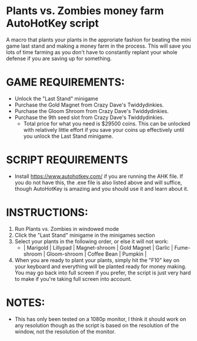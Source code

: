 # Plants vs. Zombies money farm AutoHotKey script
A macro that plants your plants in the approriate fashion for beating the mini game last stand and making a money farm in the process. This will save you lots of time farming as you don't have to constantly replant your whole defense if you are saving up for something.

# GAME REQUIREMENTS:
- Unlock the "Last Stand" minigame
- Purchase the Gold Magnet from Crazy Dave's Twiddydinkies.
- Purchase the Gloom Shroom from Crazy Dave's Twiddydinkies.
- Purchase the 9th seed slot from Crazy Dave's Twiddydinkies.
  - Total price for what you need is $29500 coins. This can be unlocked with relatively little effort if you save your coins up effectively until you unlock the Last Stand             minigame.


# SCRIPT REQUIREMENTS
- Install https://www.autohotkey.com/ if you are running the AHK file. If you do not have this, the .exe file is also listed above and will suffice, though AutoHotKey is amazing     and you should use it and learn about it.

# INSTRUCTIONS:
1. Run Plants vs. Zombies in windowed mode
2. Click the "Last Stand" minigame in the minigames section
3. Select your plants in the following order, or else it will not work:
   - | Marigold | Lillypad | Magnet-shroom | Gold Magnet | Garlic | Fume-shroom | Gloom-shroom | Coffee Bean | Pumpkin |
4. When you are ready to plant your plants, simply hit the "F10" key on your keyboard and everything will be planted ready for money making. You may go back into full screen if you prefer, the script is just very hard to make if you're taking full screen into account.

# NOTES:
- This has only been tested on a 1080p monitor, I think it should work on any resolution though as the script is based on the resolution of the window, not the resolution of the     monitor.
